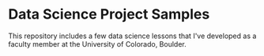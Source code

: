 # Data Science Project Samples
This repository includes a few data science lessons that I've developed as a faculty member at the University of Colorado, Boulder. 
